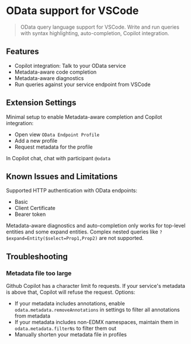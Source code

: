 # OData support for VSCode

> OData query language support for VSCode. Write and run queries with syntax highlighting, auto-completion, Copilot integration.

## Features

- Copilot integration: Talk to your OData service
- Metadata-aware code completion
- Metadata-aware diagnostics
- Run queries against your service endpoint from VSCode

## Extension Settings

Minimal setup to enable Metadata-aware completion and Copilot integration:
- Open view `OData Endpoint Profile`
- Add a new profile
- Request metadata for the profile

In Copilot chat, chat with participant `@odata`

## Known Issues and Limitations

Supported HTTP authentication with OData endpoints: 
- Basic
- Client Certificate
- Bearer token

Metadata-aware diagnostics and auto-completion only works for top-level entities and some expand entities. Complex nested queries like `?$expand=Entity($select=Prop1,Prop2)` are not supported. 

## Troubleshooting

### Metadata file too large

Github Copilot has a character limit fo requests. If your service's metadata is above that, Copilot will refuse the request. Options:
- If your metadata includes annotations, enable `odata.metadata.removeAnnotations` in settings to filter all annotations from metadata
- If your metadata includes non-EDMX namespaces, maintain them in `odata.metadata.filterNs` to filter them out
- Manually shorten your metadata file in profiles
